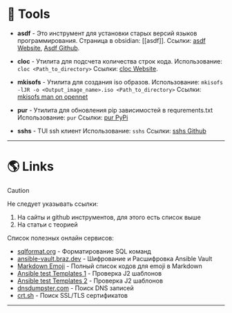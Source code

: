 # 🔧 Tools

- **asdf** - Это инструмент для установки старых версий языков программирования.
  Страница в obsidian: [[asdf]].
  Ссылки: [asdf Website](https://asdf-vm.com), [Asdf Github](https://github.com/asdf-vm/asdf.git).

- **cloc** - Утилита для подсчета количества строк кода.
  Использование: `cloc <Path_to_directory>`
  Ссылки: [cloc Website](https://cloc.sourceforge.net).

- **mkisofs** - Утилита для создания iso образов.
  Использование: `mkisofs -lJR -o <Output_image_name>.iso <Path_to_directory>`
  Ссылки: [mkisofs man on opennet](https://www.opennet.ru/man.shtml?topic=mkisofs&category=8&russian=0)

- **pur** - Утилита для обновления pip зависимостей в requrements.txt
  Использование: `pur`
  Ссылки: [pur PyPi](https://pypi.org/project/pur/)

- **sshs** - TUI ssh клиент
  Использование: `sshs`
  Ссылки: [sshs Github](https://github.com/quantumsheep/sshs)

---

# 🌎 Links

> [!CAUTION]
> Не следует указывать ссылки:
> 1. На сайты и github инструментов, для этого есть список выше
> 2. На статьи с теорией

Список полезных онлайн сервисов:

- [sqlformat.org](sqlformat.org) - Форматирование SQL команд
- [ansible-vault.braz.dev](https://ansible-vault.braz.dev) - Шифрование и Расшифровка Ansible Vault
- [Markdown Emoji](https://gist.github.com/rxaviers/7360908) - Полный список кодов для emoji в Markdown
- [Ansible test Templates 1](https://ansible.sivel.net/test/) - Проверка J2 шаблонов
- [Ansible test Templates 2](https://j2live.ttl255.com) - Проверка J2 шаблонов
- [dnsdumpster.com](dnsdumpster.com) - Поиск DNS записей
- [crt.sh](crt.sh) - Поиск SSL/TLS сертификатов

---
